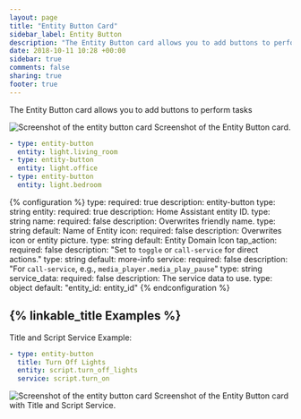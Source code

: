 ```yaml
---
layout: page
title: "Entity Button Card"
sidebar_label: Entity Button
description: "The Entity Button card allows you to add buttons to perform tasks"
date: 2018-10-11 10:28 +00:00
sidebar: true
comments: false
sharing: true
footer: true
---
```


The Entity Button card allows you to add buttons to perform tasks

<p class='img'>
<img src='/images/lovelace/lovelace_entity_button_card.gif' alt='Screenshot of the entity button card'>
Screenshot of the Entity Button card.
</p>

```yaml
- type: entity-button
  entity: light.living_room
- type: entity-button
  entity: light.office
- type: entity-button
  entity: light.bedroom
```

{% configuration %}
type:
  required: true
  description: entity-button
  type: string
entity:
  required: true
  description: Home Assistant entity ID.
  type: string
name:
  required: false
  description: Overwrites friendly name.
  type: string
  default: Name of Entity
icon:
  required: false
  description: Overwrites icon or entity picture.
  type: string
  default: Entity Domain Icon
tap_action:
  required: false
  description: "Set to `toggle` or `call-service` for direct actions."
  type: string
  default: more-info
service:
  required: false
  description: "For `call-service`, e.g., `media_player.media_play_pause`"
  type: string
service_data:
  required: false
  description: The service data to use.
  type: object
  default: "entity_id: entity_id"
{% endconfiguration %}

## {% linkable_title Examples %}

Title and Script Service Example:

```yaml
- type: entity-button
  title: Turn Off Lights
  entity: script.turn_off_lights
  service: script.turn_on
```

<p class='img'>
<img src='/images/lovelace/lovelace_entity_button_complex_card.gif' alt='Screenshot of the entity button card'>
Screenshot of the Entity Button card with Title and Script Service.
</p>
